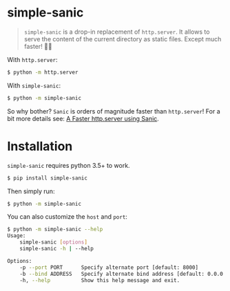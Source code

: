 # simple-sanic

> `simple-sanic` is a drop-in replacement of `http.server`. It allows to serve the content of the current directory as static files. Except much faster! :rotating_light::boom:

With `http.server`:

```sh
$ python -m http.server
```

With `simple-sanic`:

```sh
$ python -m simple-sanic
```

So why bother? `Sanic` is orders of magnitude faster than `http.server`! For a
bit more details see: [A Faster http.server using Sanic](http://remusao.github.io/posts/faster-http-server-sanic.html).

# Installation

`simple-sanic` requires python 3.5+ to work.
```sh
$ pip install simple-sanic
```

Then simply run:
```sh
$ python -m simple-sanic
```

You can also customize the `host` and `port`:
```sh
$ python -m simple-sanic --help
Usage:
    simple-sanic [options]
    simple-sanic -h | --help

Options:
    -p --port PORT      Specify alternate port [default: 8000]
    -b --bind ADDRESS   Specify alternate bind address [default: 0.0.0.0]
    -h, --help          Show this help message and exit.
```
